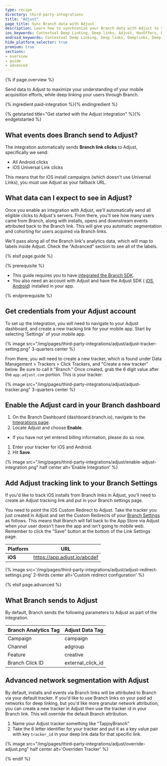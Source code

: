 ```yaml
---
type: recipe
directory: third-party-integrations
title: "Adjust"
page_title: Sync Branch data with Adjust
description: Learn how to synchronize your Branch data with Adjust to segment users from Branch installs and calculate LTV.
ios_keywords: Contextual Deep Linking, Deep links, Adjust, HasOffers, Deeplinks, Deep Linking, Deeplinking, Deferred Deep Linking, Deferred Deeplinking, Google App Indexing, Google App Invites, Apple Universal Links, Apple Spotlight Search, Facebook App Links, AppLinks, Deepviews, Deep views, Mixpanel, user segmentation, life time value, LTV
android_keywords: Contextual Deep Linking, Deep links, Deeplinks, Deep Linking, Deeplinking, Deferred Deep Linking, Deferred Deeplinking, Google App Indexing, Google App Invites, Apple Universal Links, Apple Spotlight Search, Facebook App Links, AppLinks, Deepviews, Deep views, Mixpanel, user segmentation, life time value, LTV
hide_platform_selector: true
premium: true
sections:
- overview
- guide
- advanced
---
```


{% if page.overview %}

Send data to Adjust to maximize your understanding of your mobile acquisition efforts, while deep linking your users through Branch.

{% ingredient paid-integration %}{% endingredient %}

{% getstarted title="Get started with the Adjust integration" %}{% endgetstarted %}

## What events does Branch send to Adjust?

The integration automatically sends **Branch link clicks** to Adjust, specifically we send:

* All Android clicks
* iOS Universal Link clicks

This means that for iOS install campaigns (which doesn't use Universal Links), you must use Adjust as your fallback URL.

## What data can I expect to see in Adjust?

Once you enable an integration with Adjust, we'll automatically send all eligible clicks to Adjust's servers. From there, you'll see how many users came from Branch, along with installs, opens and downstream events attributed back to the Branch link. This will give you automatic segmentation and cohorting for users acquired via Branch links.

We'll pass along all of the Branch link's analytics data, which will map to labels inside Adjust. Check the "Advanced" section to see all of the labels.

{% elsif page.guide %}

{% prerequisite %}

- This guide requires you to have [integrated the Branch SDK]({{base.url}}/getting-started/sdk-integration-guide).
- You also need an account with Adjust and have the Adjust SDK (
	[iOS](https://github.com/adjust/ios_sdk),
	[Android](https://github.com/adjust/android_sdk)) installed in your app.

{% endprerequisite %}

## Get credentials from your Adjust account

To set up the integration, you will need to navigate to your Adjust dashboard, and create a new tracking link for your mobile app. Start by selecting 'Settings' of your mobile app.

{% image src="/img/pages/third-party-integrations/adjust/adjust-tracker-setting.png" 3-quarters center %}

From there, you will need to create a new tracker, which is found under Data Management > Trackers > Click Trackers, and "Create a new tracker" below. Be sure to call it "Branch." Once created, grab the 6 digit value after the `app.adjust.com` portion. This is your tracker.

{% image src="/img/pages/third-party-integrations/adjust/adjust-tracker.png" 3-quarters center %}

## Enable the Adjust card in your Branch dashboard

1. On the Branch Dashboard (dashboard.branch.io), navigate to the [Integrations page](https://dashboard.branch.io/integrations).
1. Locate Adjust and choose **Enable**.
  * If you have not yet entered billing information, please do so now.
1. Enter your tracker for iOS and Android.
1. Hit **Save**.

{% image src="/img/pages/third-party-integrations/adjust/enable-adjust-integration.png" half center alt='Enable Integration' %}

## Add Adjust tracking link to your Branch Settings

If you'd like to track iOS installs from Branch links in Adjust, you'll need to create an Adjust tracking link and put in your Branch settings page.

You need to point the iOS Custom Redirect to Adjust. Take the tracker you just created in Adjust and set the Custom Redirects of your [Branch Settings](https://dashboard.branch.io/settings/link) as follows. This means that Branch will fall back to the App Store via Adjust when your user doesn't have the app and isn't going to mobile web. Remember to click the "Save" button at the bottom of the Link Settings page.

| Platform | URL
| --- | ---
| **iOS** | https://app.adjust.io/abcdef

{% image src='/img/pages/third-party-integrations/adjust/adjust-redirect-settings.png' 2-thirds center alt='Custom redirect configuration' %}

{% elsif page.advanced %}

## What Branch sends to Adjust

By default, Branch sends the following parameters to Adjust as part of the integration.

Branch Analytics Tag | Adjust Data Tag
--- | ---
Campaign | campaign
Channel | adgroup
Feature | creative
Branch Click ID | external_click_id

## Advanced network segmentation with Adjust

By default, installs and events via Branch links will be attributed to Branch via your default tracker. If you'd like to use Branch links on your paid ad networks for deep linking, but you'd like more granular network attribution, you can create a new tracker in Adjust then use the tracker id in your Branch link. This will override the default Branch attribution.

1. Name your Adjust tracker something like "TapjoyBranch"
1. Take the 6 letter identifier for your tracker and put it as a key value pair with key `tracker_id` in your deep link data for that specific link.

{% image src="/img/pages/third-party-integrations/adjust/override-adjust.png" half center alt='Overriden Tracker' %}

{% endif %}
